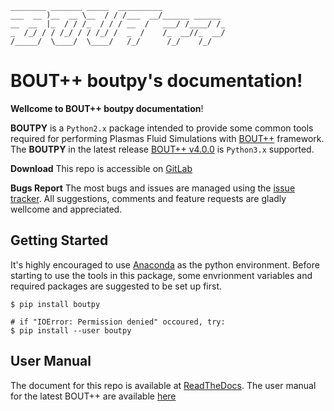 
    ________ _______ _____  __________
    ___  __ )__  __ \__  / / /___  __/______ ______
    __  __  |_  / / /_  / / / __  /   ___/ /____/ /_
    _  /_/ / / /_/ / / /_/ /  _  /    /_  __//_  __/
    /_____/  \____/  \____/   /_/      /_/    /_/

BOUT++ boutpy's documentation!
=================================

**Wellcome to BOUT++ boutpy documentation**!

**BOUTPY** is a ``Python2.x`` package intended to provide some common
tools required for performing Plasmas Fluid Simulations with
 [BOUT++](http://boutproject.github.io/index.html) framework.
The **BOUTPY** in the latest release
[BOUT++ v4.0.0](https://github.com/boutproject/BOUT-dev/releases/tag/v4.0.0)
is ``Python3.x`` supported.

**Download** This repo is accessible on
[GitLab](https://gitlab.com/conderls/boutpy)

**Bugs Report** The most bugs and issues are managed using the
[issue tracker](https://gitlab.com/conderls/boutpy/issues).
All suggestions, comments and feature requests are gladly wellcome and
appreciated.

Getting Started
----------------

It's highly encouraged to use [Anaconda](https://www.continuum.io/downloads)
as the python environment.
Before starting to use the tools in this package, some envrionment variables
and required packages are suggested to be set up first.

```shell
$ pip install boutpy

# if "IOError: Permission denied" occoured, try:
$ pip install --user boutpy

```

User Manual
------------------
The document for this repo is available at
[ReadTheDocs](http://boutpy.readthedocs.io). The user manual for the latest
BOUT++ are available [here](http://bout-dev.readthedocs.io/en/latest/)
